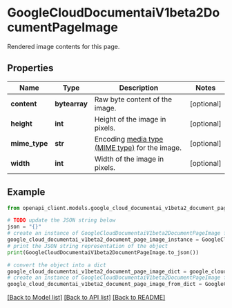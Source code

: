 # GoogleCloudDocumentaiV1beta2DocumentPageImage

Rendered image contents for this page.

## Properties

Name | Type | Description | Notes
------------ | ------------- | ------------- | -------------
**content** | **bytearray** | Raw byte content of the image. | [optional] 
**height** | **int** | Height of the image in pixels. | [optional] 
**mime_type** | **str** | Encoding [media type (MIME type)](https://www.iana.org/assignments/media-types/media-types.xhtml) for the image. | [optional] 
**width** | **int** | Width of the image in pixels. | [optional] 

## Example

```python
from openapi_client.models.google_cloud_documentai_v1beta2_document_page_image import GoogleCloudDocumentaiV1beta2DocumentPageImage

# TODO update the JSON string below
json = "{}"
# create an instance of GoogleCloudDocumentaiV1beta2DocumentPageImage from a JSON string
google_cloud_documentai_v1beta2_document_page_image_instance = GoogleCloudDocumentaiV1beta2DocumentPageImage.from_json(json)
# print the JSON string representation of the object
print(GoogleCloudDocumentaiV1beta2DocumentPageImage.to_json())

# convert the object into a dict
google_cloud_documentai_v1beta2_document_page_image_dict = google_cloud_documentai_v1beta2_document_page_image_instance.to_dict()
# create an instance of GoogleCloudDocumentaiV1beta2DocumentPageImage from a dict
google_cloud_documentai_v1beta2_document_page_image_from_dict = GoogleCloudDocumentaiV1beta2DocumentPageImage.from_dict(google_cloud_documentai_v1beta2_document_page_image_dict)
```
[[Back to Model list]](../README.md#documentation-for-models) [[Back to API list]](../README.md#documentation-for-api-endpoints) [[Back to README]](../README.md)


